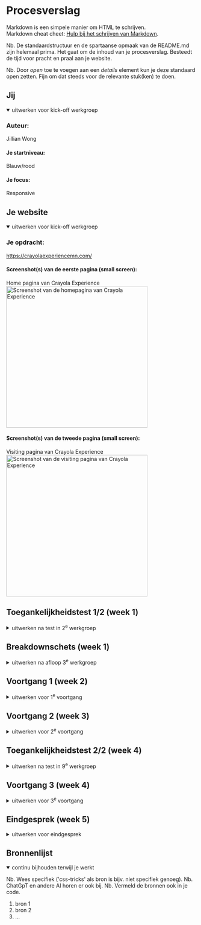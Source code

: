 # Procesverslag
Markdown is een simpele manier om HTML te schrijven.  
Markdown cheat cheet: [Hulp bij het schrijven van Markdown](https://github.com/adam-p/markdown-here/wiki/Markdown-Cheatsheet).

Nb. De standaardstructuur en de spartaanse opmaak van de README.md zijn helemaal prima. Het gaat om de inhoud van je procesverslag. Besteedt de tijd voor pracht en praal aan je website.

Nb. Door *open* toe te voegen aan een *details* element kun je deze standaard open zetten. Fijn om dat steeds voor de relevante stuk(ken) te doen.





## Jij

<details open>
  <summary>uitwerken voor kick-off werkgroep</summary>

  ### Auteur:
 Jillian Wong

  #### Je startniveau:
 Blauw/rood

  #### Je focus:
 Responsive 
 
</details>






## Je website

<details open>
  <summary>uitwerken voor kick-off werkgroep</summary>

  ### Je opdracht:
 https://crayolaexperiencemn.com/

  #### Screenshot(s) van de eerste pagina (small screen): 
  Home pagina van Crayola Experience
  <img src="readme-images/homepagina.jpg" width="375px" alt="Screenshot van de homepagina van Crayola Experience">

  #### Screenshot(s) van de tweede pagina (small screen):
  Visiting pagina van Crayola Experience
  <img src= "readme-images/visiting_pagina.jpg" width="375px" alt="Screenshot van de visiting pagina van Crayola Experience">
 
</details>



## Toegankelijkheidstest 1/2 (week 1)

<details>
  <summary>uitwerken na test in 2<sup>e</sup> werkgroep</summary>
  <img src= "readme-images/toegankelijkheidstest1.png" width="375px" alt="Toegankelijkheidstest ingevuld 1/5">
  <img src= "readme-images/toegankelijkheidstest2.png" width="375px" alt="Toegankelijkheidstest ingevuld 2/5">
  <img src= "readme-images/toegankelijkheidstest3.png" width="375px" alt="Toegankelijkheidstest ingevuld 3/5">
  <img src= "readme-images/toegankelijkheidstest4.png" width="375px" alt="Toegankelijkheidstest ingevuld 4/5">
  <img src= "readme-images/toegankelijkheidstest5.png" width="375px" alt="Toegankelijkheidstest ingevuld 5/5">

  ### Bevindingen
  Lijst met je bevindingen die in de test naar voren kwamen:
  - De website kon niet gevalideert worden in de W3C validator, hij geeft een error.
  - Ik heb opgemerkt dat er geen dark mode thema is, wat ik eigenlijk wel had verwacht van zo'n officiele/professionele website.
  - Er komen geen animations voor wat ik ook had verwacht bij zo'n website waarbij de thema kinderachtig is.
  - De website gebruikt veel divjes voor vormgeving.


</details>



## Breakdownschets (week 1)

<details>
  <summary>uitwerken na afloop 3<sup>e</sup> werkgroep</summary>

  ### de home pagina: 
  <img src="readme-images/homepagina_breakdown.jpg" width="375px" alt="breakdown van de home pagina">

  ### de visiting pagina: 
  <img src="readme-images/visiting_breakdown.jpg" width="375px" alt="breakdown van de visiting pagina">

</details>





## Voortgang 1 (week 2)

<details>
  <summary>uitwerken voor 1<sup>e</sup> voortgang</summary>

  ### Stand van zaken
 Ik heb voor de eerste voortgangsgesprek mijn HTML van beide pagina's af kunnen hebben. Ik heb tijdens het opmaken van deze code geen problemen gehad.


  ### Agenda voor meeting
  samen met je groepje opstellen

  | student 1      | student 2          | student 3    | student 4        |
  | ---            | ---                | ---          | ---              |
  | Hoe kan ik de  | Wat gebeurt er als | Was afwezig  | Was afwezig      |
  | video van mijn | je je code af hebt |              |                  |
  | site           | en de website 
  | downloaden?    | veranderd?


  ### Verslag van meeting
  De uitkomsten van de meeting vastleggen

Ik had niet zo zeer fouten in mijn code, ik kreeg wel advies over hoe ik bepaalde stukjes kan coderen:
- Voor de FAQ kan ik het <details>-element gebruiken.
- De lijst met tickets en Crayola-icoontjes kan ik structureren als <article>-elementen.
- Voor de achtergrond kan ik het ::before-attribuut in CSS toepassen.
- Een media query kan ik gebruiken om het hamburgermenu te implementeren.
- De <nav> boven de <h1> is niet problematisch voor screenreaders.

Antwoorden op gestelde vragen:
- De video kan je halen uit de dev. tools> network> type> video zoeken> downloaden.
- Het is niet erg als de website verandered. Ik ga kijken naar de screenshots, dus  je kan de oude versie namaken. Als er animaties zijn kan je de Wayback machine gebruiken om de oude versie van de website te zien.


</details>





## Voortgang 2 (week 3)

<details>
  <summary>uitwerken voor 2<sup>e</sup> voortgang</summary>

  ### Stand van zaken
  hier dit ging goed & dit was lastig (neem ook screenshots op van delen van je website en code)


  ### Agenda voor meeting
  samen met je groepje opstellen

  | student 1      | student 2          | student 3       | student 4        |
  | ---            | ---                | ---             | ---              |
  | Mag je s css   | Is het een vereiste| Waarvoor        | Ze had geen      |
  | stylesheets    | om je menu werkend | gebruik je      | vragen, want der |
  | gebruiken ?    | te krijgen?        | padding en      | website was nog  |
  |                |                    | waarvoor margin | niet zover       |


  ### Verslag van meeting

  hier na afloop snel de uitkomsten van de meeting vastleggen

  Mijn niet algemene vragen:
  - Is mijn ⁠Footer nav in html nesting goed?
  - ⁠Zo ja hoe kan ik 2 rijtjes naast elkaar zetten en wnr het groter wordt dat ze allemaal naast    elkaar veranderen (responsive laten bewegen)
  - ⁠MAg de div als container voor de video gebruik worden - Ik heb dit geplaatst voor een container voor die button.

  Antwoorden op de gestelde vragen en feedback:
  - Je mag 2 stylesheets gebruiken, maar voor deze opdracht en mijn websit eis het niet zo zeer nodig.
  - Footer nav ul moet je tot sections maken ⁠en dan met flex wrap naast elkaar plaatsen en media query dgebruiken zodat het responsivve word.
  -  class is goed toegepast het mag. Je mag bij een section als je dezelfde ding wil laten doen vr beide pagina’s een class ook toevoegen.
  -  ⁠div van de video mag want het is puur vr styling.
  - h3 moet boven de img en dan met order -1 zetten zodat t img bove komt bij de main section.
  -  ⁠h1 moet altijd gaan over de gehele site dus de h1 kan crayola experience zijn en dan in css op visually-hidden zetten zodat het onzichtbaar wordt, maar voor de screenreader zal het nog opgelezen worden.
  - verder ziet je ReadMe goed uit en breakdown schetsen ook. De html en css structuur zien ook goed uit.
  - Alt tekstjes nog bijzetten bij imgs
  - Antwoord op student 2 der vraag: Ja het is een vereiste en je kan ook animaties toevoegen.
  - Antwoord op student 3 zijn vraag: Padding gebruiken voor binnen en margin voor buiten wit-ruimte.


</details>





## Toegankelijkheidstest 2/2 (week 4)

<details>
  <summary>uitwerken na test in 9<sup>e</sup> werkgroep</summary>

  ### Bevindingen
  Lijst met je bevindingen die in de test naar voren kwamen (geef ook aan wat er verbeterd is):
  - Ik ben nog niet zover, dus ik heb de alt teksten nog niet geplaatst wat de screenreader zou moeten lezen.
  - Ik heb opgemerkt dat de screen reader niet over de fotos heen gaat, hij skipt het.
  - Ik heb vevrolgens een alt tekst geplaatst bij een van de foto's en heb met de voice over weer probeert om erover te gaan, en nu skipt hij het niet, hij leest de alt tekst wel.
  - De linkjes en buttons hebben duidelijke namen waardoor je weet wat je moet doen wanneer je erop bent met de screen reader.
  - Ik heb goed gebruik gemaakt van de Headings, dus h1,h2,h3 (eentje is niet overgeslagen).

  Wat ik heb verbeterd:
  - - Mijn website valideert wel in W3C.
  - - Ik heb een dark-mode thema toegevoegd.
  - Ik heb probeert om zo min mogelijk diivjes te gebruiken, en wanneer ik ze toch heb gebruikt, heb ik ervoor gezorgd dat het puur voor styling is.

</details>





## Voortgang 3 (week 4)

<details>
  <summary>uitwerken voor 3<sup>e</sup> voortgang</summary>

  ### Stand van zaken
  hier dit ging goed & dit was lastig (neem ook screenshots op van delen van je website en code)


  ### Agenda voor meeting
  samen met je groepje opstellen

  | student 1      | student 2          | student 3    | student 4        |
  | ---            | ---                | ---          | ---              |
  | dit bespreken  | en dit             | en ik dit    | en dan ik dat    |
  | en dat ook nog | dit als er tijd is | nog een punt | dit wil ik zeker |
  | ...            | ...                | ...          | ...              |


  ### Verslag van meeting
  hier na afloop snel de uitkomsten van de meeting vastleggen

  - punt 1
  - punt 2
  - nog een punt
  - ...

</details>





## Eindgesprek (week 5)

<details>
  <summary>uitwerken voor eindgesprek</summary>

  ### Je uitkomst - karakteristiek screenshots:
  <img src="readme-images/dummy-plaatje.jpg" width="375px" alt="uitomst opdracht 1">


  ### Dit ging goed/Heb ik geleerd: 
  Korte omschrijving met plaatjes

  <img src="readme-images/dummy-plaatje.jpg" width="375px" alt="top">


  ### Dit was lastig/Is niet gelukt:
  Korte omschrijving met plaatjes

  <img src="readme-images/dummy-plaatje.jpg" width="375px" alt="bummer">
</details>





## Bronnenlijst

<details open>
  <summary>continu bijhouden terwijl je werkt</summary>

  Nb. Wees specifiek ('css-tricks' als bron is bijv. niet specifiek genoeg). 
  Nb. ChatGpT en andere AI horen er ook bij.
  Nb. Vermeld de bronnen ook in je code.

  1. bron 1
  2. bron 2
  3. ...

</details>